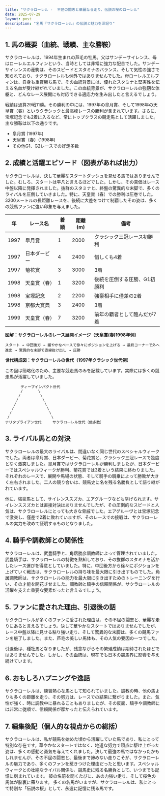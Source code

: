 ```yaml
---
title: "サクラローレル -  不屈の闘志と華麗なる走り、伝説の桜のローレル"
date: 2025-07-29
layout: post
description: "名馬『サクラローレル』の伝説と魅力を深堀り"
---
```


## 1. 馬の概要（血統、戦績、主な勝鞍）

サクラローレルは、1994年生まれの芦毛の牡馬。父はサンデーサイレンス、母はローレルエルフィンという、当時としては非常に強力な配合でした。サンデーサイレンスの産駒は、そのスピードとスタミナのバランス、そして気性の強さで知られており、サクラローレルも例外ではありませんでした。母ローレルエルフィンは、自身も重賞勝ち馬で、その血統背景には、優れたスタミナと堅実性を伝える名血が受け継がれていました。この血統背景が、サクラローレルの強靭な体躯と、どんなレース展開にも対応できる適応力を生み出したと言えるでしょう。

戦績は通算29戦11勝。その勝利の中には、1997年の皐月賞、そして1998年の天皇賞（春）というクラシックと最高峰レースの勝利が含まれています。さらに、宝塚記念でも2着に入るなど、常にトップクラスの競走馬として活躍しました。  主な勝鞍は以下の通りです。

* 皐月賞 (1997年)
* 天皇賞（春）(1998年)
* その他G1、G2レースでの好走多数


## 2. 成績と活躍エピソード（図表があれば出力）

サクラローレルは、決して華麗なスタートダッシュを見せる馬ではありませんでした。むしろ、スタートは平凡と言えるほどでした。しかし、その真価はレース中盤以降に発揮されました。抜群のスタミナと、終盤の驚異的な末脚で、多くのライバルを圧倒していきました。特に、天皇賞（春）での勝利は圧巻でした。3200メートルの長距離レースを、後続に大差をつけて制覇したその姿は、多くの競馬ファンに強い印象を与えました。

| 年 | レース名             | 着順 | 距離(m) | 備考                                         |
|---|----------------------|-----|---------|---------------------------------------------|
| 1997 | 皐月賞               | 1   | 2000    | クラシック三冠レース初勝利                     |
| 1997 | 日本ダービー           | 4   | 2400    | 惜しくも4着                               |
| 1997 | 菊花賞               | 3   | 3000    | 3着                                         |
| 1998 | 天皇賞（春）         | 1   | 3200    | 後続を圧倒する圧勝、G1初勝利                   |
| 1998 | 宝塚記念             | 2   | 2200    | 強豪相手に僅差の2着                             |
| 1998 | 京都大賞典           | 3   | 2400    | 3着                                         |
| 1999 | 天皇賞（春）         | 7   | 3200    | 前年の覇者として臨んだが7着                   |


**図解：サクラローレルのレース展開イメージ（天皇賞(春)1998年例）**

```
スタート → 中団後方 → 緩やかなペースで徐々にポジションを上げる → 最終コーナーで外へ進出 → 驚異的な末脚で直線抜け出し → 圧勝
```

**世代構成図：サクラローレルの世代（1997年クラシック世代例）**

この図は簡略化のため、主要な競走馬のみを記載しています。実際には多くの競走馬が活躍していました。

```
       ディープインパクト世代
       /       \
      /         \
     /           \
    /             \
   /               \
  /                 \
 /                   \
ナリタブライアン世代     サクラローレル世代（他多数）
```


## 3. ライバル馬との対決

サクラローレルの最大のライバルは、間違いなく同じ世代のスペシャルウィークでした。両者は皐月賞、日本ダービー、菊花賞と、クラシック三冠レースで幾度となく激突しました。皐月賞ではサクラローレルが勝利しましたが、日本ダービーではスペシャルウィークが勝利、菊花賞では3着という結果に終わりました。それぞれのレースで、展開や馬場の状態、そして騎手の騎乗によって勝敗が大きく左右されました。二人の競り合いは、競馬史に名を残る名勝負として語り継がれています。

他に、強豪馬として、サイレンススズカ、エアグルーヴなども挙げられます。サイレンススズカとは直接対決はありませんでしたが、その圧倒的なスピードと人気は、サクラローレルにとっても大きな脅威でした。エアグルーヴとは宝塚記念で激突し、僅差で2着に敗れていますが、そのレースでの接戦は、サクラローレルの実力を改めて証明するものとなりました。


## 4. 騎手や調教師との関係性

サクラローレルは、武豊騎手と、角居勝彦調教師によって管理されていました。武豊騎手は、サクラローレルの特徴を熟知しており、その抜群のスタミナを活かしたレース運びを得意としていました。特に、中団後方から徐々にポジションを上げていく戦法は、サクラローレルの持ち味を最大限に引き出すものでした。角居調教師は、サクラローレルの能力を最大限に引き出すためのトレーニングを行い、その才能を開花させました。調教師と騎手の信頼関係が、サクラローレルの活躍を支えた重要な要素だったと言えるでしょう。


## 5. ファンに愛された理由、引退後の話

サクラローレルが多くのファンに愛された理由は、その不屈の闘志と、華麗な走りにあると言えるでしょう。決して華やかなスタートではありませんでしたが、レース中盤以降に見せる粘り強い走り、そして驚異的な末脚は、多くの競馬ファンを魅了しました。また、芦毛の美しい馬体も、その人気の要因の一つでした。

引退後は、種牡馬となりましたが、残念ながらその繁殖成績は期待されたほどではありませんでした。しかし、その血統は、現在でも日本の競馬界に影響を与え続けています。


## 6. おもしろハプニングや逸話

サクラローレルは、練習熱心な馬として知られていました。調教の時、他の馬よりも多くの距離を走り、その努力は、レースでの結果に繋がりました。また、気性が強く、時に調教中に暴れることもありましたが、その反面、騎手や調教師には非常に従順で、信頼関係が厚かったと伝えられています。


## 7. 編集後記（個人的な視点からの総括）

サクラローレルは、私が競馬を始めた頃から活躍していた馬であり、私にとって特別な存在です。華やかなスタートではなく、地道な努力で頂点に駆け上がった姿は、多くの感動と勇気を与えてくれました。決して最強の馬ではなかったかもしれませんが、その不屈の闘志と、最後まで諦めない走りこそが、サクラローレルの魅力であり、多くのファンを惹きつけた理由だったと思います。スペシャルウィークとの壮絶なライバル関係も、競馬史に残る名勝負として、いつまでも記憶に刻まれています。  彼の名前を聞くたびに、あの力強い走り、そして桜色の馬体が脳裏に蘇ります。  多くの名馬がいますが、サクラローレルは、私にとって特別な「伝説の桜」として、永遠に記憶に残る馬です。
